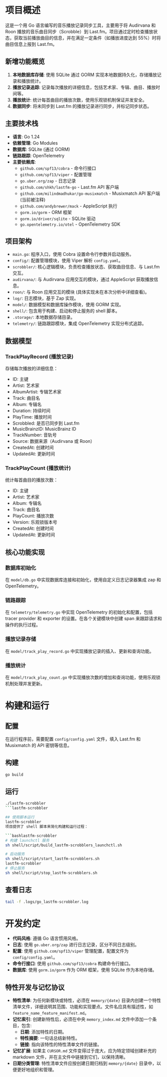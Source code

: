 # 项目概述

这是一个用 Go 语言编写的音乐播放记录同步工具，主要用于将 Audirvana 和 Roon 播放的音乐曲目同步（Scrobble）到 Last.fm。项目通过定时检查播放状态，获取当前播放曲目的信息，并在满足一定条件（如播放进度达到 55%）时将曲目信息上报到 Last.fm。

## 新增功能概览

1. **本地数据库存储**: 使用 SQLite 通过 GORM 实现本地数据持久化，存储播放记录和播放统计。
2. **播放记录追踪**: 记录每次播放的详细信息，包括艺术家、专辑、曲目、播放时间等。
3. **播放统计**: 统计每首曲目的播放次数，使用乐观锁机制保证并发安全。
4. **数据同步**: 将未同步到 Last.fm 的播放记录进行同步，并标记同步状态。

## 主要技术栈

- **语言**: Go 1.24
- **依赖管理**: Go Modules
- **数据库**: SQLite (通过 GORM)
- **链路跟踪**: OpenTelemetry
- **主要依赖库**:
  - `github.com/spf13/cobra` - 命令行接口
  - `github.com/spf13/viper` - 配置管理
  - `go.uber.org/zap` - 日志记录
  - `github.com/shkh/lastfm-go` - Last.fm API 客户端
  - `github.com/milindmadhukar/go-musixmatch` - Musixmatch API 客户端 (当前被注释)
  - `github.com/andybrewer/mack` - AppleScript 执行
  - `gorm.io/gorm` - ORM 框架
  - `gorm.io/driver/sqlite` - SQLite 驱动
  - `go.opentelemetry.io/otel` - OpenTelemetry SDK

## 项目架构

- `main.go`: 程序入口，使用 Cobra 设置命令行参数并启动服务。
- `config/`: 配置管理模块，使用 Viper 解析 `config.yaml`。
- `scrobbler/`: 核心逻辑模块，负责检查播放状态、获取曲目信息、与 Last.fm 交互。
- `audirvana/`: 与 Audirvana 应用交互的模块，通过 AppleScript 获取播放信息。
- `roon/`: 与 Roon 应用交互的模块 (具体实现未在本次分析中详细查看)。
- `log/`: 日志模块，基于 Zap 实现。
- `model/`: 数据模型和数据库操作模块，使用 GORM 实现。
- `shell/`: 包含用于构建、启动和停止服务的 shell 脚本。
- `.storage/`: 本地数据存储目录。
- `telemetry/`: 链路跟踪模块，集成 OpenTelemetry 实现分布式追踪。

## 数据模型

### TrackPlayRecord (播放记录)

存储每次播放的详细信息：

- ID: 主键
- Artist: 艺术家
- AlbumArtist: 专辑艺术家
- Track: 曲目名
- Album: 专辑名
- Duration: 持续时间
- PlayTime: 播放时间
- Scrobbled: 是否已同步到 Last.fm
- MusicBrainzID: MusicBrainz ID
- TrackNumber: 音轨号
- Source: 数据来源（Audirvana 或 Roon）
- CreatedAt: 创建时间
- UpdatedAt: 更新时间

### TrackPlayCount (播放统计)

统计每首曲目的播放次数：

- ID: 主键
- Artist: 艺术家
- Album: 专辑名
- Track: 曲目名
- PlayCount: 播放次数
- Version: 乐观锁版本号
- CreatedAt: 创建时间
- UpdatedAt: 更新时间

## 核心功能实现

### 数据库初始化

在 `model/db.go` 中实现数据库连接和初始化，使用自定义日志记录器集成 zap 和 OpenTelemetry。

### 链路跟踪

在 `telemetry/telemetry.go` 中实现 OpenTelemetry 的初始化和配置，包括 tracer provider 和 exporter 的设置。在各个关键模块中创建 span 来跟踪请求和操作的执行过程。

### 播放记录存储

在 `model/track_play_record.go` 中实现播放记录的插入、更新和查询功能。

### 播放统计

在 `model/track_play_count.go` 中实现播放次数的增加和查询功能，使用乐观锁机制处理并发更新。

# 构建和运行

## 配置

在运行程序前，需要配置 `config/config.yaml` 文件，填入 Last.fm 和 Musixmatch 的 API 密钥等信息。

## 构建

```bash
go build
```

## 运行

````bash
./lastfm-scrobbler
```lastfm-scrobbler

## 使用脚本运行
lastfm-scrobbler
项目提供了 shell 脚本来简化构建和运行过程：

```bashlastfm-scrobbler
# 构建 launchctl 服务
sh shell/script/build_lastfm-scrobblers_launchctl.sh

# 启动服务
sh shell/script/start_lastfm-scrobblers.sh
lastfm-scrobbler
# 停止服务
sh shell/script/stop_lastfm-scrobblers.sh
````

## 查看日志

```bash
tail -f .logs/go_lastfm-scrobbler.log
```

# 开发约定

- **代码风格**: 遵循 Go 语言惯用风格。
- **日志**: 使用 `go.uber.org/zap` 进行日志记录，区分不同日志级别。
- **配置**: 使用 `github.com/spf13/viper` 管理配置，配置文件为 `config/config.yaml`。
- **命令行接口**: 使用 `github.com/spf13/cobra` 构建命令行接口。
- **数据库**: 使用 `gorm.io/gorm` 作为 ORM 框架，使用 SQLite 作为本地存储。

## 特性开发与记忆协议

- **特性清单**: 为任何新模块或特性，必须在 `memory/{date}` 目录内创建一个特性清单文件，详细说明其范围、功能和实现要点。文件名应具有描述性，如 `feature_name_feature_manifest.md`。
- **记忆索引**: 创建新特性后，必须在中央 `memory_index.md` 文件中添加一个条目，包含:
  - **日期**: 添加特性的日期。
  - **特性摘要**: 一句话总结新特性。
  - **链接**: 指向该特性的特性清单文件的链接。
- **记忆扩展**: 如果主 `CURSOR.md` 文件变得过于庞大，应为特定领域创建补充的 markdown 文件，并在主文件中链接到它们，以保持清晰。
- **日期分类管理**: 特性清单文件应按创建日期归档到 `memory/{date}` 目录中，以便更好地组织和管理。
